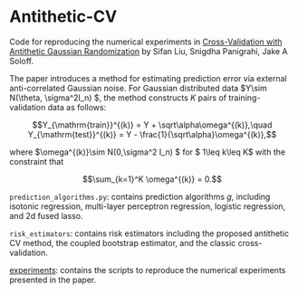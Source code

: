 # Antithetic-CV

Code for reproducing the numerical experiments in
[Cross-Validation with Antithetic Gaussian Randomization](https://arxiv.org/abs/2412.14423) by Sifan Liu, Snigdha Panigrahi, Jake A Soloff.

The paper introduces a method for estimating prediction error via external anti-correlated Gaussian noise. 
For Gaussian distributed data $Y\sim N(\theta, \sigma^2I_n) $, the method constructs $K$ pairs of training-validation data as follows:
```math
Y_{\mathrm{train}}^{(k)} = Y + \sqrt\alpha\omega^{(k)},\quad Y_{\mathrm{test}}^{(k)} = Y - \frac{1}{\sqrt\alpha}\omega^{(k)},
```
where $\omega^{(k)}\sim N(0,\sigma^2 I_n) $ for $ 1\leq k\leq K$ with the constraint that
```math
\sum_{k=1}^K \omega^{(k)} = 0.
```

`prediction_algorithms.py`: contains prediction algorithms $g$, including isotonic regression, multi-layer perceptron regression, logistic regression, and 2d fused lasso. 

`risk_estimators`: contains risk estimators including the proposed antithetic CV method, the coupled bootstrap estimator, and the classic cross-validation. 

[experiments](experiments/): contains the scripts to reproduce the numerical experiments presented in the paper.


